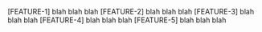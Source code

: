 [FEATURE-1] blah blah blah
[FEATURE-2] blah blah blah
[FEATURE-3] blah blah blah
[FEATURE-4] blah blah blah
[FEATURE-5] blah blah blah
